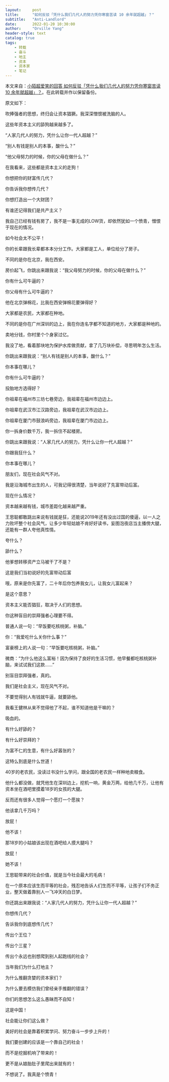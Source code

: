 ```yaml
---
layout:     post
title:      "如何反驳「凭什么我们几代人的努力凭你寒窗苦读 10 余年就超越」？"
subtitle:   "Anti-Landlord"
date:       2022-01-20 10:30:00
author:     "Orville Yang"
header-style: text
catalog: true
tags:
    - 转载
    - 奋斗
    - 地主
    - 资本
    - 资本家
    - 笔记
---
```


本文来自：[小陌超爱笑的回答 如何反驳「凭什么我们几代人的努力凭你寒窗苦读 10 余年就超越」？](https://www.zhihu.com/question/431601536/answer/1646382722)。在此转载并作以保留备份。 

原文如下：

吹捧强者的思想，终归会让资本猖獗。我深深憎恨被洗脑的人。

这些年资本主义的舔狗越来越多了。

“人家几代人的努力，凭什么让你一代人超越？”

“别人有钱是别人的本事，酸什么？”

“他父母努力的时候，你的父母在做什么？”

在我看来，这些都是资本主义的走狗！

你想把你的财富传几代？

你告诉我你想传几代？

你想打造出一个大财团？

有谁还记得我们是共产主义？

我自己已经有钱有房了，我不是一事无成的LOW货，却依然犹如一个愤青，憎恨于现在的情况。

如今社会太不公平！

你的长辈跟我长辈都本本分分工作。大家都是工人，单位给分了房子。

不同的是你在北京，我在西安。

房价起飞，你跳出来跟我说：“我父母努力的时候，你的父母在做什么？”

你有什么可牛逼的？

你父母有什么可牛逼的？

他在北京弹棉花，比我在西安弹棉花要弹得好？

大家都是农民，大家都在种地。

不同的是你在广州深圳的边上，我在你连名字都不知道的地方，大家都是种地的。

卖地分钱，你村里个个身家过亿。

我没了地，看着那块地为保护水库做贡献，拿了几万块补偿，寻思明年怎么生活。

你跳出来跟我说：“别人有钱是别人的本事，酸什么？”

你本事在哪儿？

你有什么可牛逼的？

投胎地方选得好？

你祖辈在福州市三坊七巷旁边，我祖辈在福州市边边上。

你祖辈在武汉市江汉路旁边，我祖辈在武汉市边边上。

你祖辈在厦门市鼓浪屿旁边，我祖辈在厦门市边边上。

你一拆身价数千万，我一拆住不起楼房。

你跳出来跟我说：“人家几代人的努力，凭什么让你一代人超越？”

你跟我狂什么？

你本事在哪儿？

朋友们，现在社会风气不对。

我是沿海城市出生的人，可我记得很清楚，当年说好了先富带动后富。

现在什么情况？

资本越来越有钱，城市差距化越来越严重。

王思聪都敢跳出来说有钱就是狂，还能说2019年还有没出过国的傻逼，以一人之力败坏整个社会风气，让多少年轻姑娘不肯好好读书，妄图泡夜店当主播傍大腿，还能有一群人夸他真性情。

夸什么？

舔什么？

他爹想转移资产立马被干了不是？

这是我们当初说好的先富带动后富

哦，原来是你先富了，二十年后你包养我女儿，让我女儿富起来？

是这个意思？

资本主义能否猖狂，取决于人们的思想。

你这种盲目的崇拜强者心理要不得。

普通人说一句：“早饭要吃核桃粥，补脑。”

你：“我爱吃什么关你什么事？”

富豪榜上的人说一句：“早饭要吃核桃粥，补脑。”

微商：“为什么他这么富裕！因为保持了良好的生活习惯，他早餐都吃核桃粥补脑，来试试我们这款……”

别盲目崇拜强者，真的。

我们是社会主义，现在风气不对。

不要觉得别人有钱就牛逼，就要舔他。

我看王健林从来不觉得他了不起，谁不知道他是干嘛的？

吸血的。

有什么好舔的？

有什么好崇拜的？

为富不仁的生意，有什么好嚣张的？

这特么到底是什么世道！

40岁的老农民，没读过书没什么学问，跟全国的老农民一样种地卖粮食。

他什么都没做，就凭他生在深圳边上，挖机一响，黄金万两，给他几千万，让他有资本坐在酒吧里摸着18岁的女孩的大腿。

反而还有很多人觉得一个愿打一个愿挨？

他该拿几千万吗？

放屁！

他不该！

那18岁的小姑娘该出现在酒吧给人摸大腿吗？

放屁！

她不该！

王思聪带来的社会价值，就是当今社会最大的毛病！

在一个原本应该生而平等的社会，残忍地告诉人们生而不平等，让孩子们不务正业，整天做着靠别人一飞冲天的白日梦。

你还跳出来跟我说：“人家几代人的努力，凭什么让你一代人超越？”

你想传几代？

告诉我你到底想传几代？

传出个王位？

传出个三星？

传出个永远也别想爬到别人起跑线的社会？

当年我们为什么打地主？

为什么推翻贪婪的资本家们？

为什么要去模仿我们曾经亲手推翻的错误？

你们的思想怎么这么愚昧而不自知！

这是中国！

社会能让你们这么做？

美好的社会是靠着积累学问、努力奋斗一步步上升的！

我们要创建的应该是一个靠自己的社会！

而不是挖掘机响了带来的！

更不是从娘胎肚子里爬出来就有的！

不想说了。我真是个愤青！

